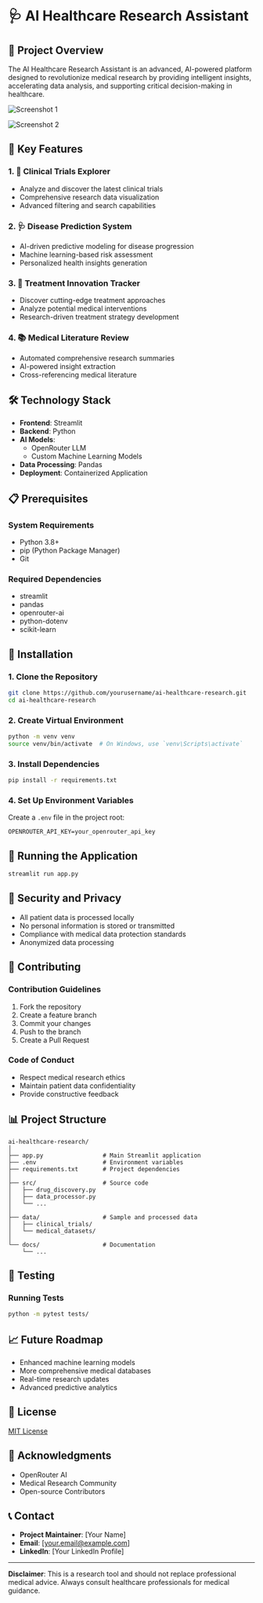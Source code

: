 # 🩺 AI Healthcare Research Assistant

## 🌟 Project Overview

The AI Healthcare Research Assistant is an advanced, AI-powered platform designed to revolutionize medical research by providing intelligent insights, accelerating data analysis, and supporting critical decision-making in healthcare.

![Screenshot 1](https://i.ibb.co/yVq6RxH/Screenshot-2024-12-19-000654.png)

![Screenshot 2](https://i.ibb.co/sb7yV8d/Screenshot-2024-12-18-200128.png)

## 🚀 Key Features

### 1. 🔬 Clinical Trials Explorer
- Analyze and discover the latest clinical trials
- Comprehensive research data visualization
- Advanced filtering and search capabilities

### 2. 🩺 Disease Prediction System
- AI-driven predictive modeling for disease progression
- Machine learning-based risk assessment
- Personalized health insights generation

### 3. 💊 Treatment Innovation Tracker
- Discover cutting-edge treatment approaches
- Analyze potential medical interventions
- Research-driven treatment strategy development

### 4. 📚 Medical Literature Review
- Automated comprehensive research summaries
- AI-powered insight extraction
- Cross-referencing medical literature

## 🛠 Technology Stack

- **Frontend**: Streamlit
- **Backend**: Python
- **AI Models**: 
  - OpenRouter LLM
  - Custom Machine Learning Models
- **Data Processing**: Pandas
- **Deployment**: Containerized Application

## 📋 Prerequisites

### System Requirements
- Python 3.8+
- pip (Python Package Manager)
- Git

### Required Dependencies
- streamlit
- pandas
- openrouter-ai
- python-dotenv
- scikit-learn

## 🔧 Installation

### 1. Clone the Repository
```bash
git clone https://github.com/yourusername/ai-healthcare-research.git
cd ai-healthcare-research
```

### 2. Create Virtual Environment
```bash
python -m venv venv
source venv/bin/activate  # On Windows, use `venv\Scripts\activate`
```

### 3. Install Dependencies
```bash
pip install -r requirements.txt
```

### 4. Set Up Environment Variables
Create a `.env` file in the project root:
```
OPENROUTER_API_KEY=your_openrouter_api_key
```

## 🚀 Running the Application

```bash
streamlit run app.py
```

## 🔐 Security and Privacy

- All patient data is processed locally
- No personal information is stored or transmitted
- Compliance with medical data protection standards
- Anonymized data processing

## 🤝 Contributing

### Contribution Guidelines
1. Fork the repository
2. Create a feature branch
3. Commit your changes
4. Push to the branch
5. Create a Pull Request

### Code of Conduct
- Respect medical research ethics
- Maintain patient data confidentiality
- Provide constructive feedback

## 📊 Project Structure
```
ai-healthcare-research/
│
├── app.py                 # Main Streamlit application
├── .env                   # Environment variables
├── requirements.txt       # Project dependencies
│
├── src/                   # Source code
│   ├── drug_discovery.py
│   ├── data_processor.py
│   └── ...
│
├── data/                  # Sample and processed data
│   ├── clinical_trials/
│   └── medical_datasets/
│
└── docs/                  # Documentation
    └── ...
```

## 🧪 Testing

### Running Tests
```bash
python -m pytest tests/
```

## 📈 Future Roadmap
- Enhanced machine learning models
- More comprehensive medical databases
- Real-time research updates
- Advanced predictive analytics

## 📜 License
[MIT License](LICENSE)

## 🙏 Acknowledgments
- OpenRouter AI
- Medical Research Community
- Open-source Contributors

## 📞 Contact
- **Project Maintainer**: [Your Name]
- **Email**: [your.email@example.com]
- **LinkedIn**: [Your LinkedIn Profile]

---

**Disclaimer**: This is a research tool and should not replace professional medical advice. Always consult healthcare professionals for medical guidance.


